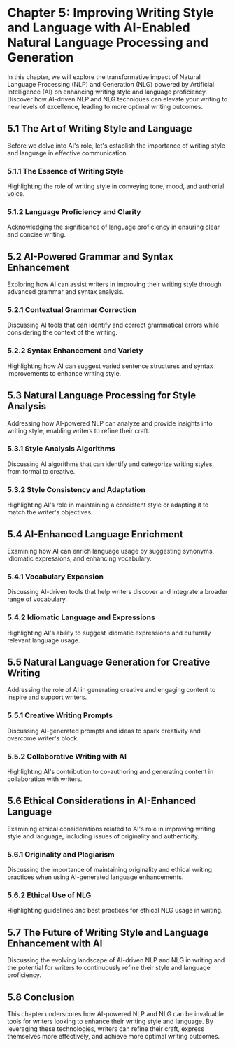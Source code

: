 Chapter 5: Improving Writing Style and Language with AI-Enabled Natural Language Processing and Generation
==========================================================================================================

In this chapter, we will explore the transformative impact of Natural Language Processing (NLP) and Generation (NLG) powered by Artificial Intelligence (AI) on enhancing writing style and language proficiency. Discover how AI-driven NLP and NLG techniques can elevate your writing to new levels of excellence, leading to more optimal writing outcomes.

5.1 The Art of Writing Style and Language
-----------------------------------------

Before we delve into AI's role, let's establish the importance of writing style and language in effective communication.

### 5.1.1 The Essence of Writing Style

Highlighting the role of writing style in conveying tone, mood, and authorial voice.

### 5.1.2 Language Proficiency and Clarity

Acknowledging the significance of language proficiency in ensuring clear and concise writing.

5.2 AI-Powered Grammar and Syntax Enhancement
---------------------------------------------

Exploring how AI can assist writers in improving their writing style through advanced grammar and syntax analysis.

### 5.2.1 Contextual Grammar Correction

Discussing AI tools that can identify and correct grammatical errors while considering the context of the writing.

### 5.2.2 Syntax Enhancement and Variety

Highlighting how AI can suggest varied sentence structures and syntax improvements to enhance writing style.

5.3 Natural Language Processing for Style Analysis
--------------------------------------------------

Addressing how AI-powered NLP can analyze and provide insights into writing style, enabling writers to refine their craft.

### 5.3.1 Style Analysis Algorithms

Discussing AI algorithms that can identify and categorize writing styles, from formal to creative.

### 5.3.2 Style Consistency and Adaptation

Highlighting AI's role in maintaining a consistent style or adapting it to match the writer's objectives.

5.4 AI-Enhanced Language Enrichment
-----------------------------------

Examining how AI can enrich language usage by suggesting synonyms, idiomatic expressions, and enhancing vocabulary.

### 5.4.1 Vocabulary Expansion

Discussing AI-driven tools that help writers discover and integrate a broader range of vocabulary.

### 5.4.2 Idiomatic Language and Expressions

Highlighting AI's ability to suggest idiomatic expressions and culturally relevant language usage.

5.5 Natural Language Generation for Creative Writing
----------------------------------------------------

Addressing the role of AI in generating creative and engaging content to inspire and support writers.

### 5.5.1 Creative Writing Prompts

Discussing AI-generated prompts and ideas to spark creativity and overcome writer's block.

### 5.5.2 Collaborative Writing with AI

Highlighting AI's contribution to co-authoring and generating content in collaboration with writers.

5.6 Ethical Considerations in AI-Enhanced Language
--------------------------------------------------

Examining ethical considerations related to AI's role in improving writing style and language, including issues of originality and authenticity.

### 5.6.1 Originality and Plagiarism

Discussing the importance of maintaining originality and ethical writing practices when using AI-generated language enhancements.

### 5.6.2 Ethical Use of NLG

Highlighting guidelines and best practices for ethical NLG usage in writing.

5.7 The Future of Writing Style and Language Enhancement with AI
----------------------------------------------------------------

Discussing the evolving landscape of AI-driven NLP and NLG in writing and the potential for writers to continuously refine their style and language proficiency.

5.8 Conclusion
--------------

This chapter underscores how AI-powered NLP and NLG can be invaluable tools for writers looking to enhance their writing style and language. By leveraging these technologies, writers can refine their craft, express themselves more effectively, and achieve more optimal writing outcomes.

